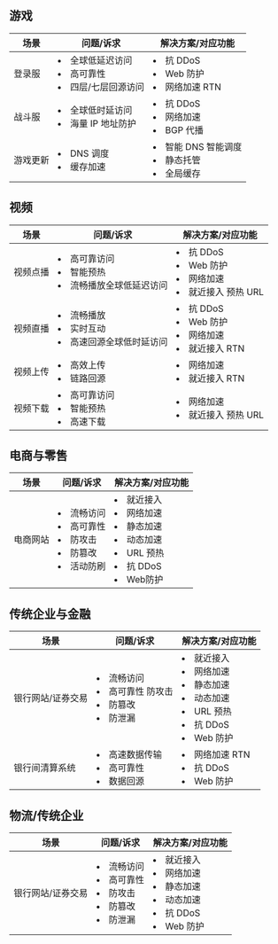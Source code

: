 ## 游戏
| 场景     | 问题/诉求                                                    | 解决方案/对应功能                                            |
| -------- | ------------------------------------------------------------ | ------------------------------------------------------------ |
| 登录服   | <li>全球低延迟访问</li><li> 高可靠性</li><li>  四层/七层回源访问 </li> | <li>抗 DDoS</li><li>   Web 防护</li><li>   网络加速 RTN</li> |
| 战斗服   | <li>全球低时延访问</li><li> 海量 IP 地址防护</li>            | <li>  抗 DDoS </li><li>  网络加速 </li><li>  BGP 代播</li>   |
| 游戏更新 | <li>DNS 调度 </li><li> 缓存加速</li>                         | <li>智能 DNS 智能调度</li><li> 静态托管 </li><li>全局缓存</li> |



## 视频
| 场景     | 问题/诉求                                                    | 解决方案/对应功能                                            |
| -------- | ------------------------------------------------------------ | ------------------------------------------------------------ |
| 视频点播 | <li>高可靠访问 </li><li>智能预热</li><li> 流畅播放全球低延迟访问</li> | <li> 抗 DDoS </li><li>Web 防护 </li><li>网络加速</li><li> 就近接入 预热 URL</li> |
| 视频直播 | <li>流畅播放 </li><li>实时互动</li><li> 高速回源全球低时延访问 | <li>抗 DDoS </li><li>Web 防护</li><li> 网络加速 </li><li>就近接入 RTN</li> |
| 视频上传 | <li>高效上传</li><li> 链路回源</li>                          | <li>网络加速 </li><li>就近接入 RTN</li>                      |
| 视频下载 | <li>高可靠访问</li><li>  智能预热 </li><li> 高速下载</li>    | <li>网络加速 </li><li>就近接入 预热 URL</li>                 |

## 电商与零售
| 场景     | 问题/诉求                                                    | 解决方案/对应功能                                            |
| -------- | ------------------------------------------------------------ | ------------------------------------------------------------ |
| 电商网站 | <li>流畅访问</li><li> 高可靠性</li><li> 防攻击</li><li> 防篡改</li><li> 活动防刷</li> | <li>就近接入</li><li> 网络加速 </li><li>静态加速</li><li> 动态加速</li><li> URL 预热</li><li> 抗 DDoS</li><li>Web防护</li> |


## 传统企业与金融
| 场景              | 问题/诉求                                                    | 解决方案/对应功能                                            |
| ----------------- | ------------------------------------------------------------ | ------------------------------------------------------------ |
| 银行网站/证券交易 | <li>流畅访问</li><li> 高可靠性 防攻击</li><li> 防篡改</li><li> 防泄漏</li> | <li>就近接入</li><li> 网络加速</li><li> 静态加速</li><li> 动态加速 </li><li>URL 预热</li><li> 抗 DDoS</li><li> Web 防护</li> |
| 银行间清算系统    | <li>高速数据传输 </li><li>高可靠性</li><li> 数据回源</li>    | <li>网络加速 RTN </li><li>抗 DDoS</li><li> Web 防护</li>     |


## 物流/传统企业

| 场景              | 问题/诉求                                                    | 解决方案/对应功能                                            |
| ----------------- | ------------------------------------------------------------ | ------------------------------------------------------------ |
| 银行网站/证券交易 | <li>流畅访问 </li><li>高可靠性 </li><li>防攻击 </li><li>防篡改</li><li> 防泄漏</li> | <li>就近接入</li><li> 网络加速 </li><li>静态加速 </li><li>动态加速 </li><li>抗 DDoS </li><li>Web 防护</li> |


